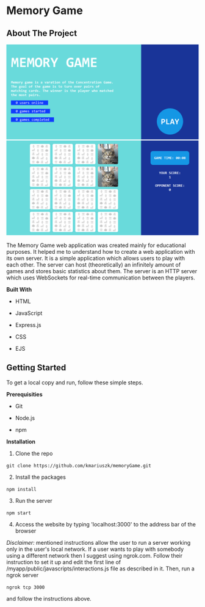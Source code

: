# Memory Game

## About The Project

![Alt text](/screenshotSplash.png?raw=true "Screenshot of the splash screen")
![Alt text](/screenshot.png?raw=true "Screenshot of the game screen")

The Memory Game web application was created mainly for educational purposes. It helped me to understand how to create a web application with its own server. It is a simple application which allows users to play with each other. The server can host (theoretically) an infinitely amount of games and stores basic statistics about them. The server is an HTTP server which uses WebSockets for real-time communication between the players.

**Built With**

- HTML

- JavaScript

- Express.js

- CSS

- EJS

## Getting Started

To get a local copy and run, follow these simple steps.

**Prerequisities**

- Git

- Node.js

- npm

**Installation**

1. Clone the repo 

`git clone https://github.com/kmariuszk/memoryGame.git`

2. Install the packages

`npm install`

3. Run the server

`npm start`

4. Access the website by typing 'localhost:3000' to the address bar of the browser

*Disclaimer:* mentioned instructions allow the user to run a server working only in the user's local network. If a user wants to play with somebody using a different network then I suggest using ngrok.com. Follow their instruction to set it up and edit the first line of /myapp/public/javascripts/interactions.js file as described in it. Then, run a ngrok server

`ngrok tcp 3000`

and follow the instructions above.